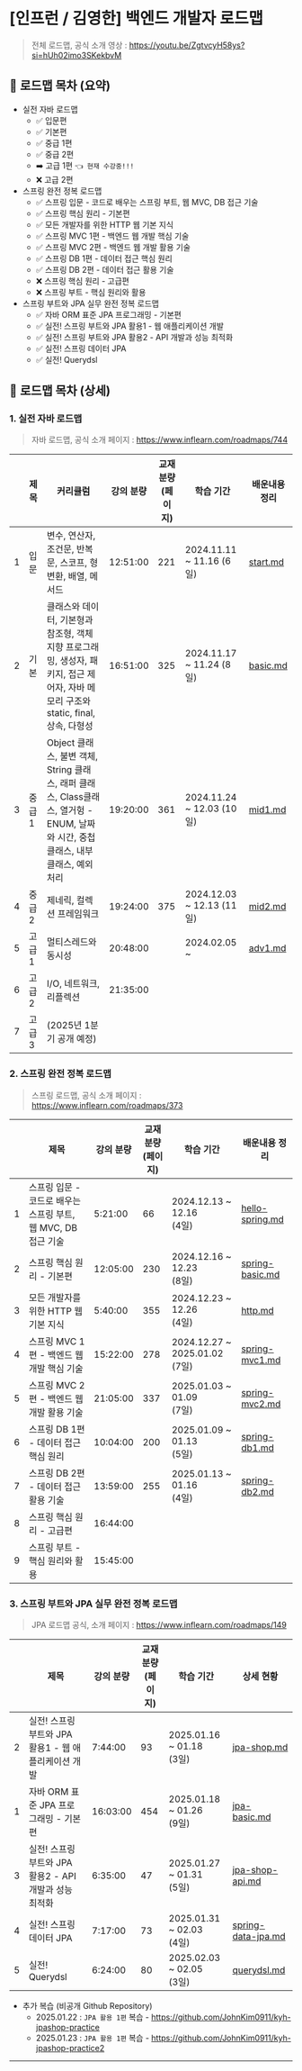 # [인프런 / 김영한] 백엔드 개발자 로드맵

> 전체 로드맵, 공식 소개 영상 : https://youtu.be/ZgtvcyH58ys?si=hUh02imo3SKekbvM

## 📌 로드맵 목차 (요약)

- 실전 자바 로드맵
   - ✅ 입문편
   - ✅ 기본편
   - ✅ 중급 1편
   - ✅ 중급 2편
   - ➡️ 고급 1편 `👈 현재 수강중!!!`
   - ❌ 고급 2편
- 스프링 완전 정복 로드맵
   - ✅ 스프링 입문 - 코드로 배우는 스프링 부트, 웹 MVC, DB 접근 기술
   - ✅ 스프링 핵심 원리 - 기본편
   - ✅ 모든 개발자를 위한 HTTP 웹 기본 지식
   - ✅ 스프링 MVC 1편 - 백엔드 웹 개발 핵심 기술
   - ✅ 스프링 MVC 2편 - 백엔드 웹 개발 활용 기술
   - ✅ 스프링 DB 1편 - 데이터 접근 핵심 원리
   - ✅ 스프링 DB 2편 - 데이터 접근 활용 기술
   - ❌ 스프링 핵심 원리 - 고급편
   - ❌ 스프링 부트 - 핵심 원리와 활용
- 스프링 부트와 JPA 실무 완전 정복 로드맵
  - ✅ 자바 ORM 표준 JPA 프로그래밍 - 기본편
  - ✅ 실전! 스프링 부트와 JPA 활용1 - 웹 애플리케이션 개발
  - ✅ 실전! 스프링 부트와 JPA 활용2 - API 개발과 성능 최적화
  - ✅ 실전! 스프링 데이터 JPA
  - ✅ 실전! Querydsl

## 🔎 로드맵 목차 (상세)

### 1. 실전 자바 로드맵

> 자바 로드맵, 공식 소개 페이지 : https://www.inflearn.com/roadmaps/744

|   | 제목   | 커리큘럼                                                                                      | 강의 분량    | 교재 분량 <br>(페이지) | 학습 기간                    | 배운내용 정리                              |
|---|------|-------------------------------------------------------------------------------------------|----------|-----------------|--------------------------|--------------------------------------|
| 1 | 입문   | 변수, 연산자, 조건문, 반복문, 스코프, 형변환, 배열, 메서드                                                      | 12:51:00 | 221             | 2024.11.11 ~ 11.16 (6일)  | [start.md](01_java/java_01_start.md) |
| 2 | 기본   | 클래스와 데이터, 기본형과 참조형, 객체 지향 프로그래밍, 생성자, 패키지, 접근 제어자, 자바 메모리 구조와 static, final, 상속, 다형성      | 16:51:00 | 325             | 2024.11.17 ~ 11.24 (8일)  | [basic.md](01_java/java_02_basic.md) |
| 3 | 중급 1 | Object 클래스, 불변 객체, String 클래스, 래퍼 클래스, Class클래스, 열거헝 - ENUM, 날짜와 시간, 중첩 클래스, 내부 클래스, 예외처리 | 19:20:00 | 361             | 2024.11.24 ~ 12.03 (10일) | [mid1.md](01_java/java_03_mid1.md)   |
| 4 | 중급 2 | 제네릭, 컬렉션 프레임워크                                                                            | 19:24:00 | 375             | 2024.12.03 ~ 12.13 (11일) | [mid2.md](01_java/java_04_mid2.md)   |
| 5 | 고급 1 | 멀티스레드와 동시성                                                                                | 20:48:00 |                 | 2024.02.05 ~             | [adv1.md](01_java/java_05_adv1.md)   |
| 6 | 고급 2 | I/O, 네트워크, 리플렉션                                                                           | 21:35:00 |                 |                          |                                      |
| 7 | 고급 3 | (2025년 1분기 공개 예정)                                                                         |          |                 |                          |                                      |

### 2. 스프링 완전 정복 로드맵

> 스프링 로드맵, 공식 소개 페이지 : https://www.inflearn.com/roadmaps/373

|   | 제목                                       | 강의 분량    | 교재 분량 <br>(페이지) | 학습 기간                            | 배운내용 정리                                         |
|---|------------------------------------------|----------|-----------------|----------------------------------|-------------------------------------------------|
| 1 | 스프링 입문 - 코드로 배우는 스프링 부트, 웹 MVC, DB 접근 기술 | 5:21:00  | 66              | 2024.12.13 ~ 12.16 <br>(4일)      | [hello-spring.md](02_spring/spring_01_start.md) |
| 2 | 스프링 핵심 원리 - 기본편                          | 12:05:00 | 230             | 2024.12.16 ~ 12.23 <br>(8일)      | [spring-basic.md](02_spring/spring_02_basic.md) |
| 3 | 모든 개발자를 위한 HTTP 웹 기본 지식                  | 5:40:00  | 355             | 2024.12.23 ~ 12.26 <br>(4일)      | [http.md](02_spring/spring_03_http.md)          |
| 4 | 스프링 MVC 1편 - 백엔드 웹 개발 핵심 기술              | 15:22:00 | 278             | 2024.12.27 ~ 2025.01.02 <br>(7일) | [spring-mvc1.md](02_spring/spring_04_mvc1.md)   |
| 5 | 스프링 MVC 2편 - 백엔드 웹 개발 활용 기술              | 21:05:00 | 337             | 2025.01.03 ~ 01.09 <br>(7일)      | [spring-mvc2.md](02_spring/spring_05_mvc2.md)   |
| 6 | 스프링 DB 1편 - 데이터 접근 핵심 원리                 | 10:04:00 | 200             | 2025.01.09 ~ 01.13 <br>(5일)      | [spring-db1.md](02_spring/spring_06_db1.md)     |
| 7 | 스프링 DB 2편 - 데이터 접근 활용 기술                 | 13:59:00 | 255             | 2025.01.13 ~ 01.16 <br>(4일)      | [spring-db2.md](02_spring/spring_07_db2.md)     |
| 8 | 스프링 핵심 원리 - 고급편                          | 16:44:00 |                 |                                  |                                                 |
| 9 | 스프링 부트 - 핵심 원리와 활용                       | 15:45:00 |                 |                                  |                                                 |

### 3. 스프링 부트와 JPA 실무 완전 정복 로드맵

> JPA 로드맵 공식, 소개 페이지 : https://www.inflearn.com/roadmaps/149

|   | 제목                                   | 강의 분량    | 교재 분량 <br>(페이지) | 학습 기간                       | 상세 현황                                              |
|---|--------------------------------------|----------|-----------------|-----------------------------|----------------------------------------------------|
| 2 | 실전! 스프링 부트와 JPA 활용1 - 웹 애플리케이션 개발    | 7:44:00  | 93              | 2025.01.16 ~ 01.18 <br>(3일) | [jpa-shop.md](03_jpa/jpa_02_jpashop.md)            |
| 1 | 자바 ORM 표준 JPA 프로그래밍 - 기본편            | 16:03:00 | 454             | 2025.01.18 ~ 01.26 <br>(9일) | [jpa-basic.md](03_jpa/jpa_01_basic.md)             |
| 3 | 실전! 스프링 부트와 JPA 활용2 - API 개발과 성능 최적화 | 6:35:00  | 47              | 2025.01.27 ~ 01.31 <br>(5일) | [jpa-shop-api.md](03_jpa/jpa_03_jpashop_api.md)    |
| 4 | 실전! 스프링 데이터 JPA                      | 7:17:00  | 73              | 2025.01.31 ~ 02.03 <br>(4일) | [spring-data-jpa.md](03_jpa/jpa_04_spring_data.md) |
| 5 | 실전! Querydsl                         | 6:24:00  | 80              | 2025.02.03 ~ 02.05 <br>(3일) | [querydsl.md](03_jpa/jpa_05_querydsl.md)           |

- 추가 복습 (비공개 Github Repository)
  - 2025.01.22 : `JPA 활용 1편` 복습 - https://github.com/JohnKim0911/kyh-jpashop-practice
  - 2025.01.23 : `JPA 활용 1편` 복습 - https://github.com/JohnKim0911/kyh-jpashop-practice2

---

